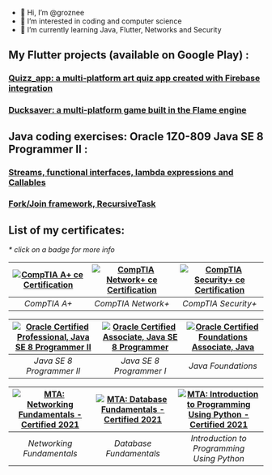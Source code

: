 - 👋 Hi, I’m @groznee
- 👀 I’m interested in coding and computer science
- 🌱 I’m currently learning Java, Flutter, Networks and Security


My Flutter projects (available on Google Play) : <!-- omit in toc -->
---------------------------------------

### [Quizz_app: a multi-platform art quiz app created with Firebase integration](https://github.com/groznee/quizz_app)

### [Ducksaver: a multi-platform game built in the Flame engine](https://github.com/groznee/ducksaver)

Java coding exercises: Oracle 1Z0-809 Java SE 8 Programmer II : <!-- omit in toc -->
-----------------------------------------------------------------------------------

### [Streams, functional interfaces, lambda expressions and Callables](java_se8_streams_demo.java)  
### [Fork/Join framework, RecursiveTask](java_se8_fork_join_demo.java)


<!-- omit in toc -->
List of my certificates:
------------------------

_* click on a badge for more info_


<!--START_SECTION:badges-->

| [![CompTIA A+ ce Certification](https://images.credly.com/size/160x160/images/63482325-a0d6-4f64-ae75-f5f33922c7d0/CompTIA_A_2Bce.png)](https://www.credly.com/badges/b20b7b9e-4d89-4ade-8415-ae323c4b7246 "CompTIA A+ ce Certification") | [![CompTIA Network+ ce Certification](https://images.credly.com/size/160x160/images/e1fc05b2-959b-45a4-8d20-124b1df121fe/CompTIA_Network_2Bce.png)](https://www.credly.com/badges/f715152c-3b53-4f16-8133-8f5d8c2fb20c "CompTIA Network+ ce Certification") | [![CompTIA Security+ ce Certification](https://images.credly.com/size/160x160/images/74790a75-8451-400a-8536-92d792c5184a/CompTIA_Security_2Bce.png)](https://www.credly.com/badges/44f8250c-a0e0-4088-b52b-5675238ca96a "CompTIA Security+ ce Certification") | 
| :---: | :---: | :---: |
| _CompTIA A+_ | _CompTIA Network+_ | _CompTIA Security+_ |

| [![Oracle Certified Professional, Java SE 8 Programmer II](https://images.credly.com/size/170x170/images/3e1a7290-fade-4be4-9bcd-1a7743294a81/Oracle_Professional_Badge__1_.png)](https://catalog-education.oracle.com/pls/certview/sharebadge?id=0A79ADD73499EED1668DD2414314094484A496D9224A0F0B4DB2F8702E593221 "Oracle Certified Professional, Java SE 8 Programmer II") | [![Oracle Certified Associate, Java SE 8 Programmer](https://images.credly.com/size/170x170/images/a9848abf-f8bd-474d-a9b4-6086da11a916/Oracle_Associates_Badge__1_.png)](http://www.credly.com/badges/5ff274e2-3990-494f-89de-0a4f3668a77a "Oracle Certified Associate, Java SE 8 Programmer") | [![Oracle Certified Foundations Associate, Java](https://images.credly.com/size/170x170/images/aeada4ab-bd8f-4c3c-bf4a-a9f2f4e04dd2/02a_Java_Foundations_Associate.png)](http://www.credly.com/badges/8803d57d-fc98-4c3a-bb3a-e3b0248c27d8 "Oracle Certified Foundations Associate, Java") |
| :---: | :---: | :---: |
| _Java SE 8 Programmer II_ | _Java SE 8 Programmer I_ | _Java Foundations_ |


| [![MTA: Networking Fundamentals - Certified 2021](https://images.credly.com/size/130x130/images/2feaf613-be86-4d79-9cf8-c7aef82031c7/MTA-Networking_Fundamentals-600x600.png)](http://www.credly.com/badges/1de9dd8b-8ff3-4af3-b310-ac2704370e2d "MTA: Networking Fundamentals - Certified 2021") | [![MTA: Database Fundamentals - Certified 2021](https://images.credly.com/size/130x130/images/bcce29de-388a-421e-aa4e-49d08e5f6b8c/MTA-Database_Fundamentals-600x600.png)](http://www.credly.com/badges/0cfeef31-ae1a-4da9-b41b-6c433463068c "MTA: Database Fundamentals - Certified 2021") | [![MTA: Introduction to Programming Using Python - Certified 2021](https://images.credly.com/size/130x130/images/ebfba101-5b78-49b6-903a-ac9ad518fe8a/MTA-Introduction_to_Programming_Using_Python-600x600.png)](http://www.credly.com/badges/178d1cb9-88a7-47dc-9c92-fd20475d6298 "MTA: Introduction to Programming Using Python - Certified 2021") |
| :---: | :---: | :---: |
| _Networking Fundamentals_ | _Database Fundamentals_ |  _Introduction to <br/> Programming <br/> Using Python_ |



<!--END_SECTION:badges-->

<!---
groznee/groznee is a ✨ special ✨ repository because its `README.md` (this file) appears on your GitHub profile.
You can click the Preview link to take a look at your changes.
--->
